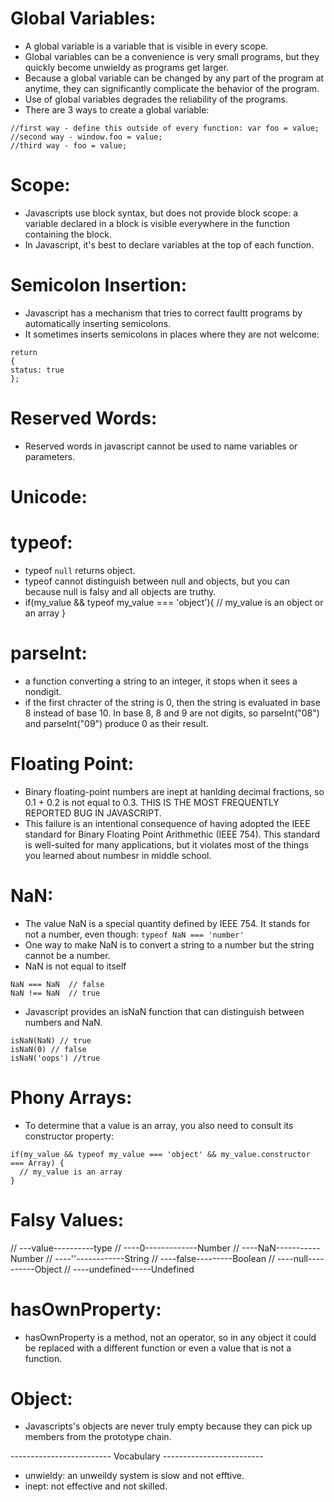 # Global Variables:

- A global variable is a variable that is visible in every scope.
- Global variables can be a convenience is very small programs, but they quickly become unwieldy as programs get larger.
- Because a global variable can be changed by any part of the program at anytime, they can significantly complicate the behavior of the program.
- Use of global variables degrades the reliability of the programs.
- There are 3 ways to create a global variable:

```
//first way - define this outside of every function: var foo = value;
//second way - window.foo = value;
//third way - foo = value;
```

# Scope:

- Javascripts use block syntax, but does not provide block scope: a variable declared in a block is visible everywhere in the function containing the block.
- In Javascript, it's best to declare variables at the top of each function.

# Semicolon Insertion:

- Javascript has a mechanism that tries to correct faultt programs by automatically inserting semicolons.
- It sometimes inserts semicolons in places where they are not welcome:

```
return
{
status: true
};

```

# Reserved Words:

- Reserved words in javascript cannot be used to name variables or parameters.

# Unicode:

# typeof:

- typeof `null` returns object.
- typeof cannot distinguish between null and objects, but you can because null is falsy and all objects are truthy.
- if(my_value && typeof my_value === 'object'){
  // my_value is an object or an array
  }

# parseInt:

- a function converting a string to an integer, it stops when it sees a nondigit.
- if the first chracter of the string is 0, then the string is evaluated in base 8 instead of base 10. In base 8, 8 and 9 are not digits, so parseInt("08") and parseInt("09") produce 0 as their result.

# Floating Point:

- Binary floating-point numbers are inept at hanlding decimal fractions, so 0.1 + 0.2 is not equal to 0.3. THIS IS THE MOST FREQUENTLY REPORTED BUG IN JAVASCRIPT.
- This failure is an intentional consequence of having adopted the IEEE standard for Binary Floating Point Arithmethic (IEEE 754). This standard is well-suited for many applications, but it violates most of the things you learned about numbesr in middle school.

# NaN:

- The value NaN is a special quantity defined by IEEE 754. It stands for not a number, even though: `typeof NaN === 'number'`
- One way to make NaN is to convert a string to a number but the string cannot be a number.
- NaN is not equal to itself

```
NaN === NaN  // false
NaN !== NaN  // true
```

- Javascript provides an isNaN function that can distinguish between numbers and NaN.

```
isNaN(NaN) // true
isNaN(0) // false
isNaN('oops') //true
```

# Phony Arrays:

- To determine that a value is an array, you also need to consult its constructor property:

```
if(my_value && typeof my_value === 'object' && my_value.constructor === Array) {
  // my_value is an array
}
```

# Falsy Values:

// ---value----------type
// ----0-------------Number
// ----NaN-----------Number
// ----''------------String
// ----false---------Boolean
// ----null----------Object
// ----undefined-----Undefined

# hasOwnProperty:

- hasOwnProperty is a method, not an operator, so in any object it could be replaced with a different function or even a value that is not a function.

# Object:

- Javascripts's objects are never truly empty because they can pick up members from the prototype chain.

------------------------- Vocabulary -------------------------

- unwieldy: an unweildy system is slow and not efftive.
- inept: not effective and not skilled.
